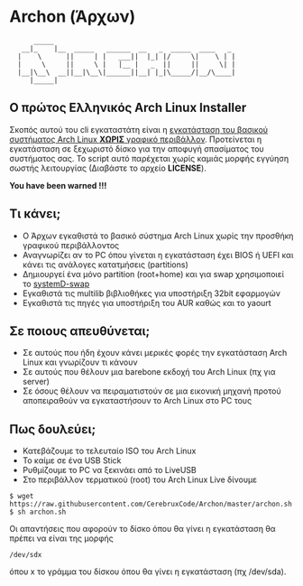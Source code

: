 # Archon (Άρχων)

```
      _____  
   __|_    |__  _____   ______  __   _  _____  ____   _  
  |    \      ||     | |   ___||  |_| |/     \|    \ | | 
  |     \     ||     \ |   |__ |   _  ||     ||     \| | 
  |__|\__\  __||__|\__\|______||__| |_|\_____/|__/\____| 
     |_____|                                            
```

## Ο πρώτος Ελληνικός Arch Linux Installer

Σκοπός αυτού του cli εγκαταστάτη είναι η [εγκατάσταση του βασικού συστήματος Arch Linux **ΧΩΡΙΣ** γραφικό περιβάλλον](https://cerebrux.net/tag/arch-install).
Προτείνεται η εγκατάσταση σε ξεχωριστό δίσκο για την αποφυγή σπασίματος του συστήματος σας. Το script αυτό 
παρέχεται χωρίς καμιάς μορφής εγγύηση σωστής λειτουργίας (Διαβάστε το αρχείο **LICENSE**).

**You have been warned !!!**
## Τι κάνει;
* Ο Άρχων εγκαθιστά το βασικό σύστημα Arch Linux χωρίς την προσθήκη γραφικού περιβάλλοντος
* Αναγνωρίζει αν το PC όπου γίνεται η εγκατάσταση έχει BIOS ή UEFI και κάνει τις ανάλογες κατατμήσεις (partitions)
* Δημιουργεί ένα μόνο partition (root+home) και για swap χρησιμοποιεί το [systemD-swap](http://cerebrux.net/2017/06/20/systemd-swap-%ce%b3%ce%b9%ce%b1-%cf%8c%cf%83%ce%bf%cf%85%cf%82-%ce%b4%ce%b5%ce%bd-%ce%b8%ce%ad%ce%bb%ce%bf%cf%85%ce%bd-swap-partition/)
* Εγκαθιστά τις multilib βιβλιοθήκες για υποστήριξη 32bit εφαρμογών
* Εγκαθιστά τις πηγές για υποστήριξη του AUR καθώς και το yaourt
## Σε ποιους απευθύνεται;
* Σε αυτούς που ήδη έχουν κάνει μερικές φορές την εγκατάσταση Arch Linux και γνωρίζουν τι κάνουν
* Σε αυτούς που θέλουν μια barebone εκδοχή του Arch Linux (πχ για server)
* Σε όσους θέλουν να πειραματιστούν σε μια εικονική μηχανή προτού αποπειραθούν να εγκαταστήσουν το Arch Linux στο PC τους

## Πως δουλεύει;
* Κατεβάζουμε το τελευταίο ISO του Arch Linux
* Το καίμε σε ένα USB Stick 
* Ρυθμίζουμε το PC να ξεκινάει από το LiveUSB
* Στο περιβάλλον τερματικού (root) του Arch Linux Live δίνουμε
```
$ wget https://raw.githubusercontent.com/CerebruxCode/Archon/master/archon.sh
$ sh archon.sh
```
Οι απαντήσεις που αφορούν το δίσκο όπου θα γίνει η εγκατάσταση θα πρέπει να είναι της μορφής
```
/dev/sdx
```
όπου x το γράμμα του δίσκου όπου θα γίνει η εγκατάσταση (πχ /dev/sda).
